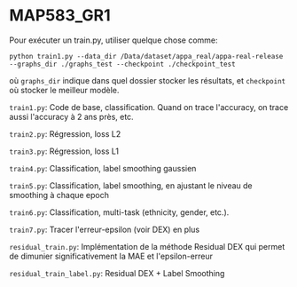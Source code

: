 # MAP583_GR1

Pour exécuter un train.py, utiliser quelque chose comme:

`python train1.py --data_dir /Data/dataset/appa_real/appa-real-release --graphs_dir ./graphs_test --checkpoint ./checkpoint_test`

où `graphs_dir` indique dans quel dossier stocker les résultats, et `checkpoint` où stocker le meilleur modèle.

`train1.py`: Code de base, classification. Quand on trace l'accuracy, on trace aussi l'accuracy à 2 ans près, etc.

`train2.py`: Régression, loss L2

`train3.py`: Régression, loss L1

`train4.py`: Classification, label smoothing gaussien

`train5.py`: Classification, label smoothing, en ajustant le niveau de smoothing à chaque epoch

`train6.py`: Classification, multi-task (ethnicity, gender, etc.).

`train7.py`: Tracer l'erreur-epsilon (voir DEX) en plus

`residual_train.py`: Implémentation de la méthode Residual DEX qui permet de dimunier significativement la MAE et l'epsilon-erreur

`residual_train_label.py`: Residual DEX + Label Smoothing
